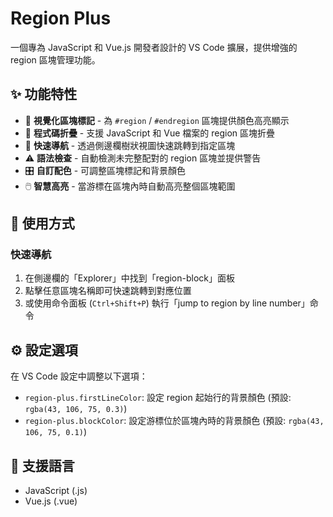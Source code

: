 # Region Plus

一個專為 JavaScript 和 Vue.js 開發者設計的 VS Code 擴展，提供增強的 region 區塊管理功能。

## ✨ 功能特性

- 🎨 **視覺化區塊標記** - 為 `#region` / `#endregion` 區塊提供顏色高亮顯示
- 📁 **程式碼折疊** - 支援 JavaScript 和 Vue 檔案的 region 區塊折疊
- 🚀 **快速導航** - 透過側邊欄樹狀視圖快速跳轉到指定區塊
- ⚠️ **語法檢查** - 自動檢測未完整配對的 region 區塊並提供警告
- 🎛️ **自訂配色** - 可調整區塊標記和背景顏色
- 🖱️ **智慧高亮** - 當游標在區塊內時自動高亮整個區塊範圍

## 🚀 使用方式

### 快速導航

1. 在側邊欄的「Explorer」中找到「region-block」面板
2. 點擊任意區塊名稱即可快速跳轉到對應位置
3. 或使用命令面板 (`Ctrl+Shift+P`) 執行「jump to region by line number」命令

## ⚙️ 設定選項

在 VS Code 設定中調整以下選項：

- `region-plus.firstLineColor`: 設定 region 起始行的背景顏色 (預設: `rgba(43, 106, 75, 0.3)`)
- `region-plus.blockColor`: 設定游標位於區塊內時的背景顏色 (預設: `rgba(43, 106, 75, 0.1)`)

## 🎯 支援語言

- JavaScript (.js)
- Vue.js (.vue)
